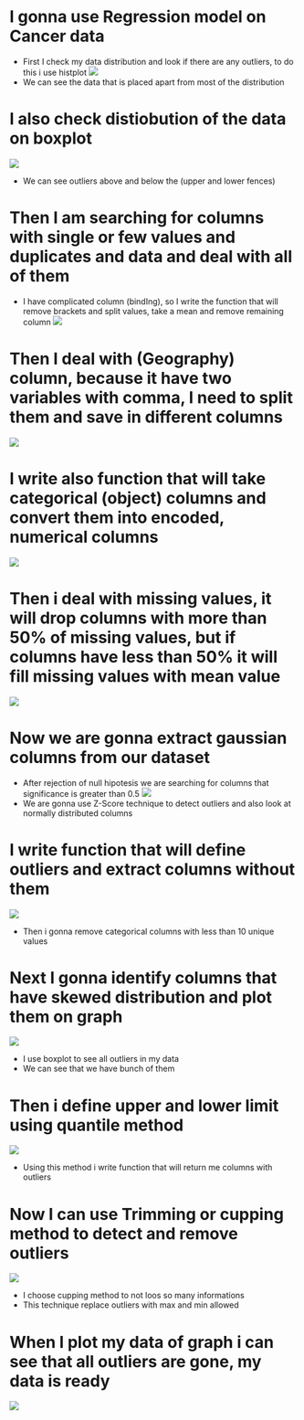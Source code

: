 # I gonna use Regression model on Cancer data 
* First I check my data distribution and look if there are any outliers, to do this i use histplot
![](https://github.com/JakubTabor/Regression/blob/main/Regression_Project/Images/Histogram_death_rate.png)
* We can see the data that is placed apart from most of the distribution

# I also check distiobution of the data on boxplot
![](https://github.com/JakubTabor/Regression/blob/main/Regression_Project/Images/Boxplot_death_rate.png)
* We can see outliers above and below the (upper and lower fences)

# Then I am searching for columns with single or few values and duplicates and data and deal with all of them
* I have complicated column (bindIng), so I write the function that will remove brackets and split values, take a mean and remove remaining column
![](https://github.com/JakubTabor/Regression/blob/main/Regression_Project/Images/bin_to_num_function.png)

# Then I deal with (Geography) column, because it have two variables with comma, I need to split them and save in different columns
![](https://github.com/JakubTabor/Regression/blob/main/Regression_Project/Images/categ_to_col_function.png)

# I write also function that will take categorical (object) columns and convert them into encoded, numerical columns
![](https://github.com/JakubTabor/Regression/blob/main/Regression_Project/Images/one_hot_encoding_function.png)

# Then i deal with missing values, it will drop columns with more than 50% of missing values, but if columns have less than 50% it will fill missing values with mean value
![](https://github.com/JakubTabor/Regression/blob/main/Regression_Project/Images/drop_and_fill_function.png)

# Now we are gonna extract gaussian columns from our dataset
* After rejection of null hipotesis we are searching for columns that significance is greater than 0.5
![](https://github.com/JakubTabor/Regression/blob/main/Regression_Project/Images/gaussian_columns.png)
* We are gonna use Z-Score technique to detect outliers and also look at normally distributed columns

# I write function that will define outliers and extract columns without them
![](https://github.com/JakubTabor/Regression/blob/main/Regression_Project/Images/deal_with_outliers.png)
* Then i gonna remove categorical columns with less than 10 unique values

# Next I gonna identify columns that have skewed distribution and plot them on graph
![](https://github.com/JakubTabor/Regression/blob/main/Regression_Project/Images/identify_skewed_function.png)
* I use boxplot to see all outliers in my data
* We can see that we have bunch of them

# Then i define upper and lower limit using quantile method
![](https://github.com/JakubTabor/Regression/blob/main/Regression_Project/Images/quantile_upper_lower_limit.png)
* Using this method i write function that will return me columns with outliers

# Now I can use Trimming or cupping method to detect and remove outliers
![](https://github.com/JakubTabor/Regression/blob/main/Regression_Project/Images/capping_function.png)
* I choose cupping method to not loos so many informations
* This technique replace outliers with max and min allowed

# When I plot my data of graph i can see that all outliers are gone, my data is ready
![](https://github.com/JakubTabor/Regression/blob/main/Regression_Project/Images/boxplot_no_outliers.png)
